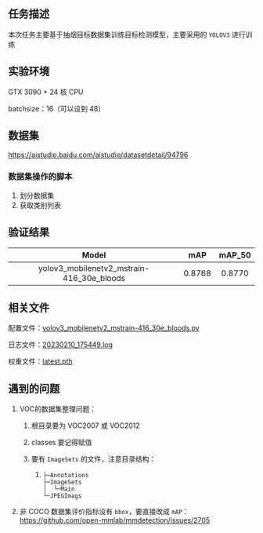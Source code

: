 ## 任务描述

本次任务主要基于抽烟目标数据集训练目标检测模型，主要采用的 `YOLOV3` 进行训练

## 实验环境

GTX 3090 + 24 核 CPU

batchsize：16（可以设到 48）

## 数据集

https://aistudio.baidu.com/aistudio/datasetdetail/94796

### 数据集操作的脚本

1. 划分数据集
2. 获取类别列表

## 验证结果

|                   Model                   |  mAP   | mAP_50 |
| :---------------------------------------: | :----: | :----: |
| yolov3_mobilenetv2_mstrain-416_30e_bloods | 0.8768 | 0.8770 |

## 相关文件

配置文件：[yolov3_mobilenetv2_mstrain-416_30e_bloods.py](./config/yolov3_mobilenetv2_mstrain-416_30e_bloods.py)

日志文件：[20230210_175449.log](./work_dirs/yolov3/yolov3_mobilenetv2_mstrain-416_30e_bloods/20230210_175449.log)

权重文件：[latest.pth](./work_dirs/yolov3/yolov3_mobilenetv2_mstrain-416_30e_bloods/latest.pth)

## 遇到的问题

1. VOC的数据集整理问题：
   1. 根目录要为 VOC2007 或 VOC2012

   2. classes 要记得赋值

   3. 要有 `ImageSets` 的文件，注意目录结构：

      1. ```
         ├─Annotations                                                                                     ├─ImageSets                                                                                       │  └─Main
         └─JPEGImags
         ```

2. 非 COCO 数据集评价指标没有 `bbox`，要直接改成 `mAP`：https://github.com/open-mmlab/mmdetection/issues/2705